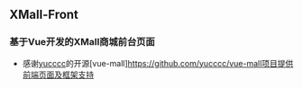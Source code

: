 ## XMall-Front
### 基于Vue开发的XMall商城前台页面
- 感谢[yucccc](https://github.com/yucccc)的开源[vue-mall]https://github.com/yucccc/vue-mall项目提供前端页面及框架支持